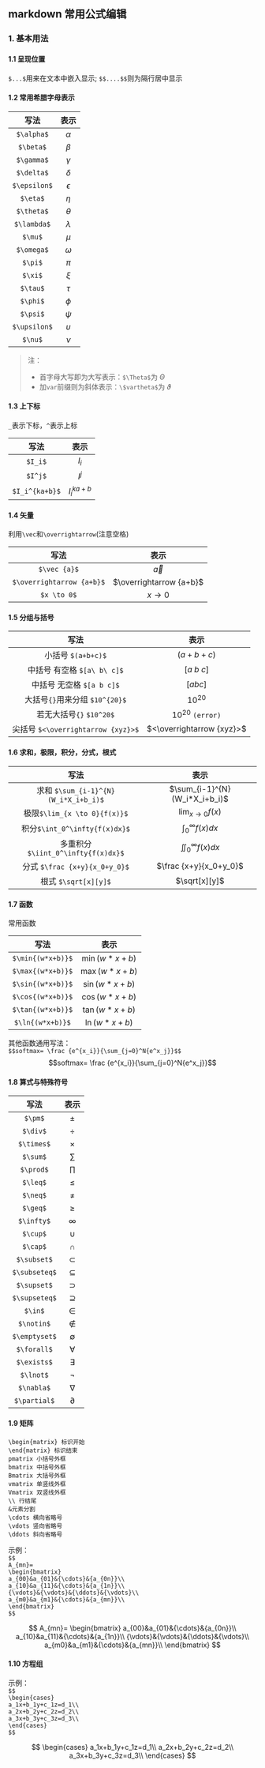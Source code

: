 ## markdown 常用公式编辑
### 1. 基本用法
#### 1.1 呈现位置
`$...$`用来在文本中嵌入显示; `$$....$$`则为隔行居中显示

#### 1.2 常用希腊字母表示
|  写法    |表示      |  
|:----:|:----:|
| `$\alpha$`| $\alpha$ |
| `$\beta$`| $\beta$|
|`$\gamma$`| $\gamma$|	 
|`$\delta$`| $\delta$|
|`$\epsilon$`|$\epsilon$|
|`$\eta$`|$\eta$|
|`$\theta$`|$\theta$|
|`$\lambda$`|$\lambda$|
|`$\mu$`|$\mu$| 
|`$\omega$`|$\omega$|
|`$\pi$`|$\pi$	 |
|`$\xi$`|$\xi$	 |
|`$\tau$`|$\tau$	 |
|`$\phi$`|$\phi$	 |
|`$\psi$`|$\psi$	 |
|`$\upsilon$`|$\upsilon$|
|`$\nu$`|$\nu$	 |

> 注：  
> - 首字母大写即为大写表示：`$\Theta$`为 $\Theta$
> - 加`var`前缀则为斜体表示：`\$vartheta$`为 $\vartheta$

#### 1.3 上下标    
`_`表示下标，`^`表示上标  
        
|  写法    |表示      |  
|:----:|:----:|
|`$I_i$`|$I_i$|
|`$I^j$`|$I^j$|
|`$I_i^{ka+b}$`|$I_i^{ka+b}$|

#### 1.4 矢量
利用`\vec`和`\overrightarrow`(注意空格)     

|  写法    |表示      |  
|:----:|:----:|
|`$\vec {a}$`| $\vec {a}$ |   
|`$\overrightarrow {a+b}$`|  $\overrightarrow {a+b}$ |
|`$x \to 0$`|$x \to 0$|

#### 1.5 分组与括号

|  写法    |表示      |  
|:----:|:----:|
|小括号 `$(a+b+c)$`|	$(a+b+c)$ |
|中括号 有空格 `$[a\ b\ c]$`	|$[a\ b\ c]$|
|中括号 无空格  `$[a b c]$` 	|$[a b c]$|
|大括号`{}`用来分组    `$10^{20}$`|$10^{20}$|
|若无大括号`{}` `$10^20$`|$10^20$  `(error)`|
|尖括号 `$<\overrightarrow {xyz}>$`|$<\overrightarrow {xyz}>$|

#### 1.6  求和，极限，积分，分式，根式   

|  写法    |表示      |  
|:----:|:----:|
|求和 `$\sum_{i-1}^{N}(W_i*X_i+b_i)$` |$\sum_{i-1}^{N}(W_i*X_i+b_i)$|
|极限`$\lim_{x \to 0}{f(x)}$`|$\lim_{x \to 0}{f(x)}$|
|积分`$\int_0^\infty{f(x)dx}$`|$\int_0^\infty{f(x)dx}$|
|多重积分`$\iint_0^\infty{f(x)dx}$`|$\iint_0^\infty{f(x)dx}$|
|分式  `$\frac {x+y}{x_0+y_0}$`|$\frac {x+y}{x_0+y_0}$|
|根式 `$\sqrt[x][y]$`|$\sqrt[x][y]$|

#### 1.7 函数
常用函数

|  写法    |表示      |  
|:----:|:----:|
| `$\min{(w*x+b)}$`|$\min{(w*x+b)}$|
|`$\max{(w*x+b)}$`|$\max{(w*x+b)}$|
|`$\sin{(w*x+b)}$`|$\sin{(w*x+b)}$|
|`$\cos{(w*x+b)}$`|$\cos{(w*x+b)}$|
|`$\tan{(w*x+b)}$`|$\tan{(w*x+b)}$|
|`$\ln{(w*x+b)}$`|$\ln{(w*x+b)}$|
 
其他函数通用写法：   
`$$softmax= \frac {e^{x_i}}{\sum_{j=0}^N{e^x_j}}$$`
$$softmax= \frac {e^{x_i}}{\sum_{j=0}^N{e^x_j}}$$

#### 1.8 算式与特殊符号
|  写法    |表示      |  
|:----:|:----:|
|`$\pm$`|$\pm$|
|`$\div$`|$\div$|
|`$\times$`|$\times$|
|`$\sum$`|$\sum$|
|`$\prod$`|$\prod$|
|`$\leq$`|$\leq$|
|`$\neq$`|$\neq$|
|`$\geq$`|$\geq$|
|`$\infty$`|$\infty$|
|`$\cup$`|$\cup$|
|`$\cap$`|$\cap$|
|`$\subset$`|$\subset$|
|`$\subseteq$`|$\subseteq$|
|`$\supset$`|$\supset$|
|`$\supseteq$`|$\supseteq$|
|`$\in$`|$\in$|
|`$\notin$`|$\notin$|
|`$\emptyset$`|$\emptyset$|
|`$\forall$`|$\forall$|
|`$\exists$`|$\exists$|
|`$\lnot$`|$\lnot$|
|`$\nabla$`|$\nabla$|
|`$\partial$`|$\partial$|

#### 1.9 矩阵
```
\begin{matrix} 标识开始
\end{matrix} 标识结束
pmatrix 小括号外框
bmatrix 中括号外框
Bmatrix 大括号外框
vmatrix 单竖线外框
Vmatrix 双竖线外框
\\ 行结尾
&元素分割
\cdots 横向省略号
\vdots 竖向省略号
\ddots 斜向省略号
```
示例：     
`$$`    
`A_{mn}=`  
`\begin{bmatrix}`     
`a_{00}&a_{01}&{\cdots}&{a_{0n}}\\`      
`a_{10}&a_{11}&{\cdots}&{a_{1n}}\\`     
`{\vdots}&{\vdots}&{\ddots}&{\vdots}\\`     
`a_{m0}&a_{m1}&{\cdots}&{a_{mn}}\\`    
`\end{bmatrix}`    
`$$`     

$$
A_{mn}=
\begin{bmatrix}
a_{00}&a_{01}&{\cdots}&{a_{0n}}\\
a_{10}&a_{11}&{\cdots}&{a_{1n}}\\
{\vdots}&{\vdots}&{\ddots}&{\vdots}\\
a_{m0}&a_{m1}&{\cdots}&{a_{mn}}\\
\end{bmatrix}
$$
   
#### 1.10 方程组   
示例：          
`$$`          
`\begin{cases}`    
`a_1x+b_1y+c_1z=d_1\\`  
`a_2x+b_2y+c_2z=d_2\\`     
`a_3x+b_3y+c_3z=d_3\\`      
`\end{cases}`                           
`$$`  

$$
\begin{cases}
a_1x+b_1y+c_1z=d_1\\
a_2x+b_2y+c_2z=d_2\\
a_3x+b_3y+c_3z=d_3\\
\end{cases}
$$